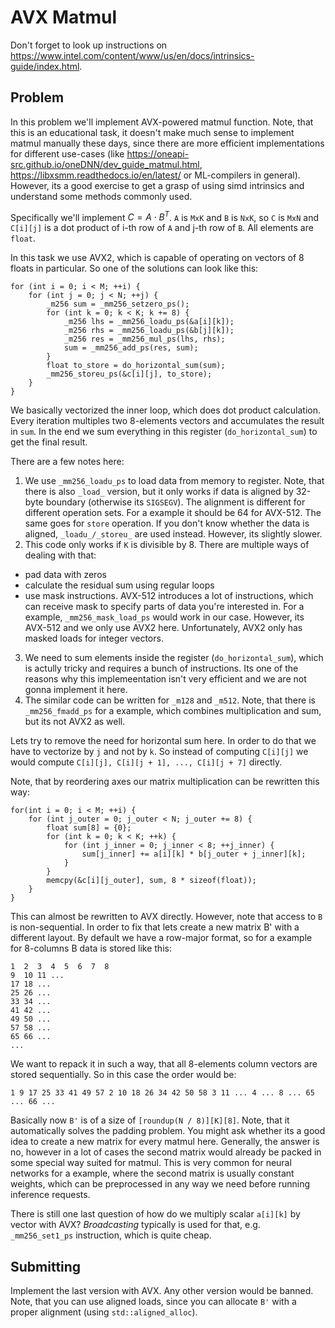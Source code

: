 # AVX Matmul

Don't forget to look up instructions on https://www.intel.com/content/www/us/en/docs/intrinsics-guide/index.html.

## Problem

In this problem we'll implement AVX-powered matmul function. Note, that this is an educational task, it doesn't make much sense
to implement matmul manually these days, since there are more efficient implementations for different use-cases
(like https://oneapi-src.github.io/oneDNN/dev_guide_matmul.html, https://libxsmm.readthedocs.io/en/latest/ or ML-compilers in general). However,
its a good exercise to get a grasp of using simd intrinsics and understand some methods commonly used.

Specifically we'll implement $`C = A \cdot B^T`$. `A` is `MxK` and `B` is `NxK`, so `C` is `MxN` and `C[i][j]` is a dot product of i-th row of `A`
and j-th row of `B`. All elements are `float`.

In this task we use AVX2, which is capable of operating on vectors of 8 floats in particular. So one of the solutions can look like this:
```
for (int i = 0; i < M; ++i) {
    for (int j = 0; j < N; ++j) {
        _m256 sum = _mm256_setzero_ps();
        for (int k = 0; k < K; k += 8) {
            _m256 lhs = _mm256_loadu_ps(&a[i][k]);
            _m256 rhs = _mm256_loadu_ps(&b[j][k]);
            _m256 res = _mm256_mul_ps(lhs, rhs);
            sum = _mm256_add_ps(res, sum);
        }
        float to_store = do_horizontal_sum(sum);
        _mm256_storeu_ps(&c[i][j], to_store);
    }
}
```

We basically vectorized the inner loop, which does dot product calculation. Every iteration multiples two 8-elements vectors and accumulates the result in `sum`. In the end we sum everything in this register (`do_horizontal_sum`) to get the final result.

There are a few notes here:
1. We use `_mm256_loadu_ps` to load data from memory to register. Note, that there is also `_load_` version, but it only works if data is aligned by 32-byte boundary (otherwise
its `SIGSEGV`). The alignment is different for different operation sets. For a example it should be 64 for AVX-512.
The same goes for `store` operation. If you don't know whether the data is aligned, `_loadu_/_storeu_` are used instead. However, its slightly slower.
2. This code only works if `K` is divisible by 8. There are multiple ways of dealing with that:
  - pad data with zeros
  - calculate the residual sum using regular loops
  - use mask instructions. AVX-512 introduces a lot of instructions, which can receive mask to specify parts of data you're interested in. For a example, `_mm256_mask_load_ps` would work in our case. However, its AVX-512 and we only use AVX2 here. Unfortunately, AVX2 only has masked loads for integer
  vectors.
3. We need to sum elements inside the register (`do_horizontal_sum`), which is actully tricky and requires a bunch of instructions. Its one of the
reasons why this implemeentation isn't very efficient and we are not gonna implement it here.
4. The similar code can be written for `_m128` and `_m512`. Note, that there is `_mm256_fmadd_ps` for a example, which combines multiplication
and sum, but its not AVX2 as well.

Lets try to remove the need for horizontal sum here. In order to do that we have to vectorize by `j` and not by `k`. So instead of
computing `C[i][j]` we would compute `C[i][j], C[i][j + 1], ..., C[i][j + 7]` directly.

Note, that by reordering axes our matrix multiplication can be rewritten this way:
```
for(int i = 0; i < M; ++i) {
    for (int j_outer = 0; j_outer < N; j_outer += 8) {
        float sum[8] = {0};
        for (int k = 0; k < K; ++k) {
            for (int j_inner = 0; j_inner < 8; ++j_inner) {
                sum[j_inner] += a[i][k] * b[j_outer + j_inner][k];
            }
        }
        memcpy(&c[i][j_outer], sum, 8 * sizeof(float));
    }
}
```

This can almost be rewritten to AVX directly. However, note that access to `B` is non-sequential. In order to fix that lets create a new matrix B'
with a different layout. By default we have a row-major format, so for a example for 8-columns B data is stored like this:
```
1  2  3  4  5  6  7  8
9  10 11 ...
17 18 ...
25 26 ...
33 34 ...
41 42 ...
49 50 ...
57 58 ...
65 66 ...
...
```

We want to repack it in such a way, that all 8-elements column vectors are stored sequentially. So in this case the order would be:
```
1 9 17 25 33 41 49 57 2 10 18 26 34 42 50 58 3 11 ... 4 ... 8 ... 65 ... 66 ...
```

Basically now `B'` is of a size of `[roundup(N / 8)][K][8]`. Note, that it automatically solves the padding problem.
You might ask whether its a good idea to create a new matrix for every matmul here. Generally, the answer is no, however
in a lot of cases the second matrix would already be packed in some special way suited for matmul. This is very common for neural networks
for a example, where the second matrix is usually constant weights, which can be preprocessed in any way we need before running inference requests.

There is still one last question of how do we multiply scalar `a[i][k]` by vector with AVX? _Broadcasting_ typically is used for that, e.g.
`_mm256_set1_ps` instruction, which is quite cheap.

## Submitting

Implement the last version with AVX. Any other version would be banned. Note, that you can use aligned loads, since you can allocate `B'` with a proper
alignment (using `std::aligned_alloc`).
